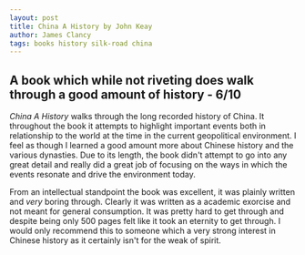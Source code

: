 ```yaml
---
layout: post
title: China A History by John Keay
author: James Clancy
tags: books history silk-road china
---
```


## A book which while not riveting does walk through a good amount of history - 6/10

_China A History_ walks through the long recorded history of China. It throughout the book it attempts to highlight important events both in relationship to the world at the time in the current geopolitical environment. I feel as though I learned a good amount more about Chinese history and the various dynasties. Due to its length, the book didn't attempt to go into any great detail and really did a great job of focusing on the ways in which the events resonate and drive the environment today. 

From an intellectual standpoint the book was excellent, it was plainly written and  _very_ boring through. Clearly it was written as a academic exorcise and not meant for general consumption. It was pretty hard to get through and despite being only 500 pages felt like it took an eternity to get through. I would only recommend this to someone which a very strong interest in Chinese history as it certainly isn't for the weak of spirit. 